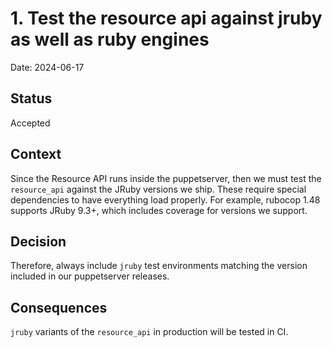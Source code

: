 # 1. Test the resource api against jruby as well as ruby engines

Date: 2024-06-17

## Status

Accepted

## Context

Since the Resource API runs inside the puppetserver, then we must test the `resource_api` against the JRuby versions we ship.  These require special dependencies to have everything load properly.  For example, rubocop 1.48 supports JRuby 9.3+, which includes coverage for versions we support.

## Decision

Therefore, always include `jruby` test environments matching the version included in our puppetserver releases.

## Consequences

`jruby` variants of the `resource_api` in production will be tested in CI.
